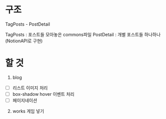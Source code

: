 # 구조

TagPosts - PostDetail

TagPosts : 포스트들 모아놓은 commons파일
PostDetail : 개별 포스트들 하나하나 (NotionAPI로 구현)

# 할 것

1. blog

- [ ] 리스트 이미지 처리
- [ ] box-shadow hover 이벤트 처리
- [ ] 페이지네이션

2. works 게임 넣기
